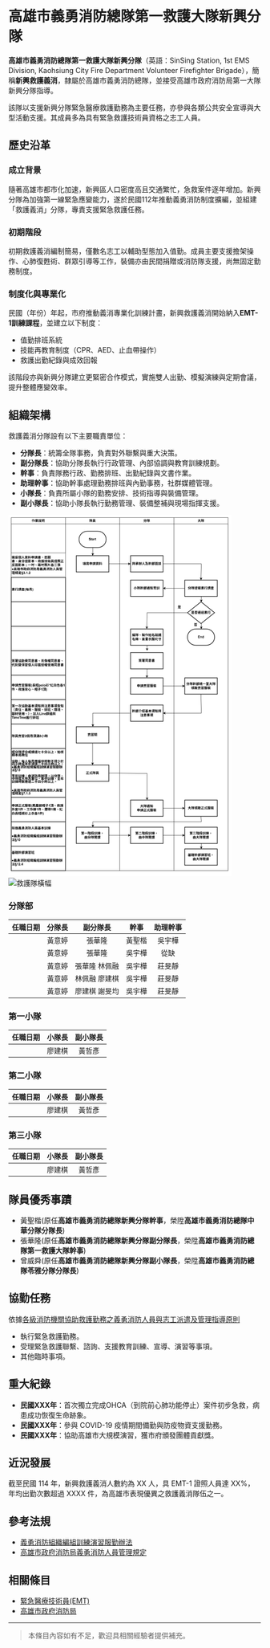 # 高雄市義勇消防總隊第一救護大隊新興分隊

**高雄市義勇消防總隊第一救護大隊新興分隊**（英語：SinSing Station, 1st EMS Division, Kaohsiung City Fire Department Volunteer Firefighter Brigade），簡稱**新興救護義消**，隸屬於高雄市義勇消防總隊，並接受高雄市政府消防局第一大隊新興分隊指導。

該隊以支援新興分隊緊急醫療救護勤務為主要任務，亦參與各類公共安全宣導與大型活動支援。其成員多為具有緊急救護技術員資格之志工人員。

## 歷史沿革

### 成立背景

隨著高雄市都市化加速，新興區人口密度高且交通繁忙，急救案件逐年增加。新興分隊為加強第一線緊急應變能力，遂於民國112年推動義勇消防制度擴編，並組建「救護義消」分隊，專責支援緊急救護任務。

### 初期階段

初期救護義消編制簡易，僅數名志工以輔助型態加入值勤。成員主要支援擔架操作、心肺復甦術、群眾引導等工作，裝備亦由民間捐贈或消防隊支援，尚無固定勤務制度。

### 制度化與專業化

民國（年份）年起，市府推動義消專業化訓練計畫，新興救護義消開始納入**EMT-1訓練課程**，並建立以下制度：

- 值勤排班系統
- 技能再教育制度（CPR、AED、止血帶操作）
- 救護出勤紀錄與成效回報

該階段亦與新興分隊建立更緊密合作模式，實施雙人出勤、模擬演練與定期會議，提升整體應變效率。

## 組織架構

救護義消分隊設有以下主要職責單位：

- **分隊長**：統籌全隊事務，負責對外聯繫與重大決策。
- **副分隊長**：協助分隊長執行行政管理、內部協調與教育訓練規劃。
- **幹事**：負責隊務行政、勤務排班、出勤紀錄與文書作業。
- **助理幹事**：協助幹事處理勤務排班與內勤事務，社群媒體管理。
- **小隊長**：負責所屬小隊的勤務安排、技術指導與裝備管理。
- **副小隊長**：協助小隊長執行勤務管理、裝備整補與現場指揮支援。

![隊員流程圖](圖片1.png)
<img src="images/圖片1.png" alt="救護隊橫幅" width="800">


### 分隊部

| 任職日期 | 分隊長 | 副分隊長 |  幹事  | 助理幹事 |
|:----:|:-----:|:-------:|:------:|:-------:|
|      | 黃意婷 | 張華隆 | 黃聖楷 | 吳宇樺 |
|      | 黃意婷 | 張華隆 | 吳宇樺 | 從缺 |
|      | 黃意婷 | 張華隆 林佩融 | 吳宇樺 | 莊旻靜 |
|      | 黃意婷 | 林佩融 廖建棋 | 吳宇樺 | 莊旻靜 |
|      | 黃意婷 | 廖建棋 謝旻均 | 吳宇樺 | 莊旻靜 |

### 第一小隊

| 任職日期 | 小隊長 | 副小隊長 |
|:----:|:------:|:--------:|
|      | 廖建棋 | 黃哲彥   |

### 第二小隊

| 任職日期 | 小隊長 | 副小隊長 |
|:----:|:------:|:--------:|
|      | 廖建棋 | 黃哲彥   |

### 第三小隊

| 任職日期 | 小隊長 | 副小隊長 |
|:----:|:------:|:--------:|
|      | 廖建棋 | 黃哲彥   |

## 隊員優秀事蹟

- 黃聖楷(原任**高雄市義勇消防總隊新興分隊幹事**，榮陞**高雄市義勇消防總隊中華分隊分隊長**)
- 張華隆(原任**高雄市義勇消防總隊新興分隊副分隊長**，榮陞**高雄市義勇消防總隊第一救護大隊幹事**)
- 曾威舜(原任**高雄市義勇消防總隊新興分隊副小隊長**，榮陞**高雄市義勇消防總隊苓雅分隊分隊長**)

## 協勤任務

依據[各級消防機關協助救護勤務之義勇消防人員與志工派遣及管理指導原則](https://law.nfa.gov.tw/gnfa/flaw/FLAWDAT01.aspx?lsid=fl099842)

- 執行緊急救護勤務。
- 受理緊急救護聯繫、諮詢、支援教育訓練、宣導、演習等事項。
- 其他臨時事項。

## 重大紀錄

- **民國XXX年**：首次獨立完成OHCA（到院前心肺功能停止）案件初步急救，病患成功恢復生命跡象。
- **民國XXX年**：參與 COVID-19 疫情期間備勤與防疫物資支援勤務。
- **民國XXX年**：協助高雄市大規模演習，獲市府頒發團體貢獻獎。

## 近況發展

截至民國 114 年，新興救護義消人數約為 XX 人，具 EMT-1 證照人員達 XX%，年均出勤次數超過 XXXX 件，為高雄市表現優異之救護義消隊伍之一。

## 參考法規
- [義勇消防組織編組訓練演習服勤辦法](https://law.nfa.gov.tw/mobile/law.aspx?lsid=FL005073)
- [高雄市政府消防局義勇消防人員管理規定](https://orgws.kcg.gov.tw/001/KcgOrgUploadFiles/310/relfile/68107/59116/629656a5-37ce-4f48-8a32-72450eaf27b1.pdf)

## 相關條目

- [緊急醫療技術員(EMT)](https://zh.wikipedia.org/wiki/%E7%B7%8A%E6%80%A5%E9%86%AB%E7%99%82%E6%8A%80%E8%A1%93%E5%93%A1)
- [高雄市政府消防局](https://zh.wikipedia.org/wiki/%E9%AB%98%E9%9B%84%E5%B8%82%E6%94%BF%E5%BA%9C%E6%B6%88%E9%98%B2%E5%B1%80)

---

> 本條目內容如有不足，歡迎具相關經驗者提供補充。
